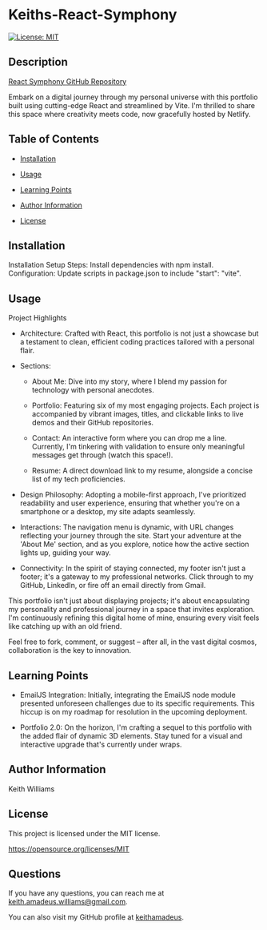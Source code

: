 
# Keiths-React-Symphony

[![License: MIT](https://img.shields.io/badge/License-MIT-yellow.svg)](https://opensource.org/licenses/MIT)

## Description

[React Symphony ](https://keiths-react-symphony.netlify.app/)
[GitHub Repository](https://github.com/keithamadeus/Keiths-React-Symphony)


Embark on a digital journey through my personal universe with this portfolio built using cutting-edge React and streamlined by Vite. I'm thrilled to share this space where creativity meets code, now gracefully hosted by Netlify.
  



  

## Table of Contents

- [Installation](#installation)

- [Usage](#usage)

- [Learning Points](#learning-points)

- [Author Information](#author-information)

- [License](#license)

  

## Installation
Installation Setup Steps:
Install dependencies with npm install.
Configuration: Update scripts in package.json to include "start": "vite".
  

## Usage

Project Highlights

-   Architecture: Crafted with React, this portfolio is not just a showcase but a testament to clean, efficient coding practices tailored with a personal flair.    
-   Sections:
    
    -   About Me: Dive into my story, where I blend my passion for technology with personal anecdotes.
        
    -   Portfolio: Featuring six of my most engaging projects. Each project is accompanied by vibrant images, titles, and clickable links to live demos and their GitHub repositories.
        
    -   Contact: An interactive form where you can drop me a line. Currently, I'm tinkering with validation to ensure only meaningful messages get through (watch this space!).
        
    -   Resume: A direct download link to my resume, alongside a concise list of my tech proficiencies.
        
-   Design Philosophy: Adopting a mobile-first approach, I've prioritized readability and user experience, ensuring that whether you're on a smartphone or a desktop, my site adapts seamlessly.
    
-   Interactions: The navigation menu is dynamic, with URL changes reflecting your journey through the site. Start your adventure at the 'About Me' section, and as you explore, notice how the active section lights up, guiding your way.
    
-   Connectivity: In the spirit of staying connected, my footer isn't just a footer; it's a gateway to my professional networks. Click through to my GitHub, LinkedIn, or fire off an email directly from Gmail.
    
This portfolio isn't just about displaying projects; it's about encapsulating my personality and professional journey in a space that invites exploration. I'm continuously refining this digital home of mine, ensuring every visit feels like catching up with an old friend.  

Feel free to fork, comment, or suggest – after all, in the vast digital cosmos, collaboration is the key to innovation.

  

## Learning Points

-   EmailJS Integration: Initially, integrating the EmailJS node module presented unforeseen challenges due to its specific requirements. This hiccup is on my roadmap for resolution in the upcoming deployment.
    
-   Portfolio 2.0: On the horizon, I'm crafting a sequel to this portfolio with the added flair of dynamic 3D elements. Stay tuned for a visual and interactive upgrade that's currently under wraps.

  

## Author Information

Keith Williams

  

## License

This project is licensed under the MIT license.

https://opensource.org/licenses/MIT

  

## Questions

If you have any questions, you can reach me at keith.amadeus.williams@gmail.com.

You can also visit my GitHub profile at [keithamadeus](https://github.com/keithamadeus).